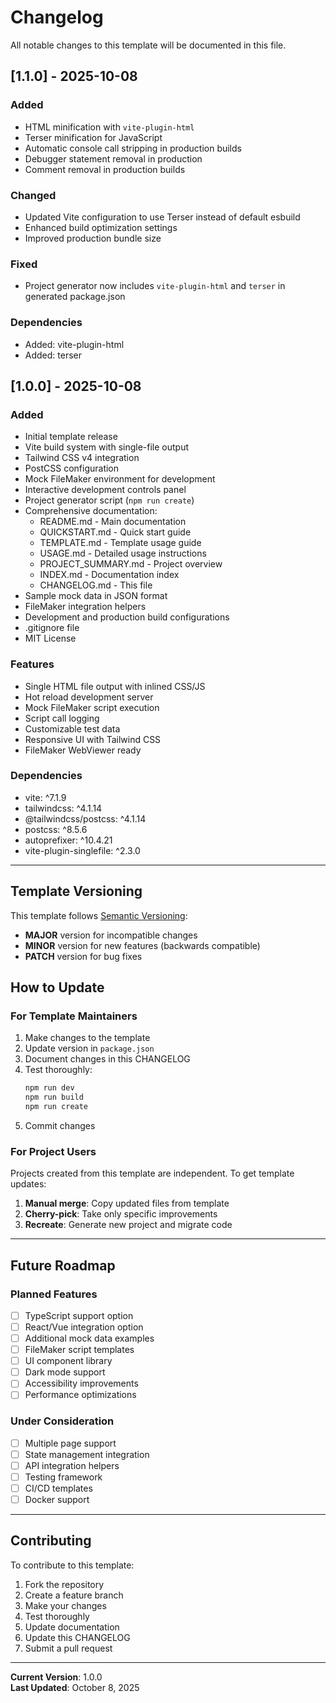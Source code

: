 # Changelog

All notable changes to this template will be documented in this file.

## [1.1.0] - 2025-10-08

### Added
- HTML minification with `vite-plugin-html`
- Terser minification for JavaScript
- Automatic console call stripping in production builds
- Debugger statement removal in production
- Comment removal in production builds

### Changed
- Updated Vite configuration to use Terser instead of default esbuild
- Enhanced build optimization settings
- Improved production bundle size

### Fixed
- Project generator now includes `vite-plugin-html` and `terser` in generated package.json

### Dependencies
- Added: vite-plugin-html
- Added: terser

## [1.0.0] - 2025-10-08

### Added
- Initial template release
- Vite build system with single-file output
- Tailwind CSS v4 integration
- PostCSS configuration
- Mock FileMaker environment for development
- Interactive development controls panel
- Project generator script (`npm run create`)
- Comprehensive documentation:
  - README.md - Main documentation
  - QUICKSTART.md - Quick start guide
  - TEMPLATE.md - Template usage guide
  - USAGE.md - Detailed usage instructions
  - PROJECT_SUMMARY.md - Project overview
  - INDEX.md - Documentation index
  - CHANGELOG.md - This file
- Sample mock data in JSON format
- FileMaker integration helpers
- Development and production build configurations
- .gitignore file
- MIT License

### Features
- Single HTML file output with inlined CSS/JS
- Hot reload development server
- Mock FileMaker script execution
- Script call logging
- Customizable test data
- Responsive UI with Tailwind CSS
- FileMaker WebViewer ready

### Dependencies
- vite: ^7.1.9
- tailwindcss: ^4.1.14
- @tailwindcss/postcss: ^4.1.14
- postcss: ^8.5.6
- autoprefixer: ^10.4.21
- vite-plugin-singlefile: ^2.3.0

---

## Template Versioning

This template follows [Semantic Versioning](https://semver.org/):
- **MAJOR** version for incompatible changes
- **MINOR** version for new features (backwards compatible)
- **PATCH** version for bug fixes

## How to Update

### For Template Maintainers

1. Make changes to the template
2. Update version in `package.json`
3. Document changes in this CHANGELOG
4. Test thoroughly:
   ```bash
   npm run dev
   npm run build
   npm run create
   ```
5. Commit changes

### For Project Users

Projects created from this template are independent. To get template updates:

1. **Manual merge**: Copy updated files from template
2. **Cherry-pick**: Take only specific improvements
3. **Recreate**: Generate new project and migrate code

---

## Future Roadmap

### Planned Features
- [ ] TypeScript support option
- [ ] React/Vue integration option
- [ ] Additional mock data examples
- [ ] FileMaker script templates
- [ ] UI component library
- [ ] Dark mode support
- [ ] Accessibility improvements
- [ ] Performance optimizations

### Under Consideration
- [ ] Multiple page support
- [ ] State management integration
- [ ] API integration helpers
- [ ] Testing framework
- [ ] CI/CD templates
- [ ] Docker support

---

## Contributing

To contribute to this template:

1. Fork the repository
2. Create a feature branch
3. Make your changes
4. Test thoroughly
5. Update documentation
6. Update this CHANGELOG
7. Submit a pull request

---

**Current Version**: 1.0.0  
**Last Updated**: October 8, 2025
